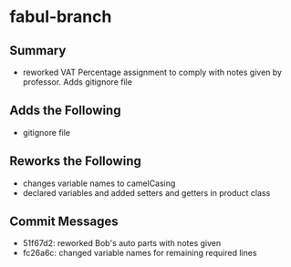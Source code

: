 # fabul-branch

## Summary
- reworked VAT Percentage assignment to comply with notes given by professor. Adds gitignore file

## Adds the Following
- gitignore file

## Reworks the Following
- changes variable names to camelCasing
- declared variables and added setters and getters in product class

## Commit Messages
- 51f67d2: reworked Bob's auto parts with notes given
- fc26a6c: changed variable names for remaining required lines